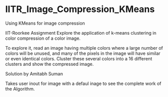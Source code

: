 # IITR_Image_Compression_KMeans
Using KMeans for image compression


IIT-Roorkee Assignment
Explore the application of k-means clustering in color compression of a color image.

To explore it, read an image having multiple colors where a large number of colors will be unused, and many of the pixels in the image will have similar or even identical colors. Cluster these several colors into a 16 different clusters and show the compressed image.

Solution by Amitabh Suman

Takes user inout for image with a defaul inage to see the complete work of the Algorithm.
